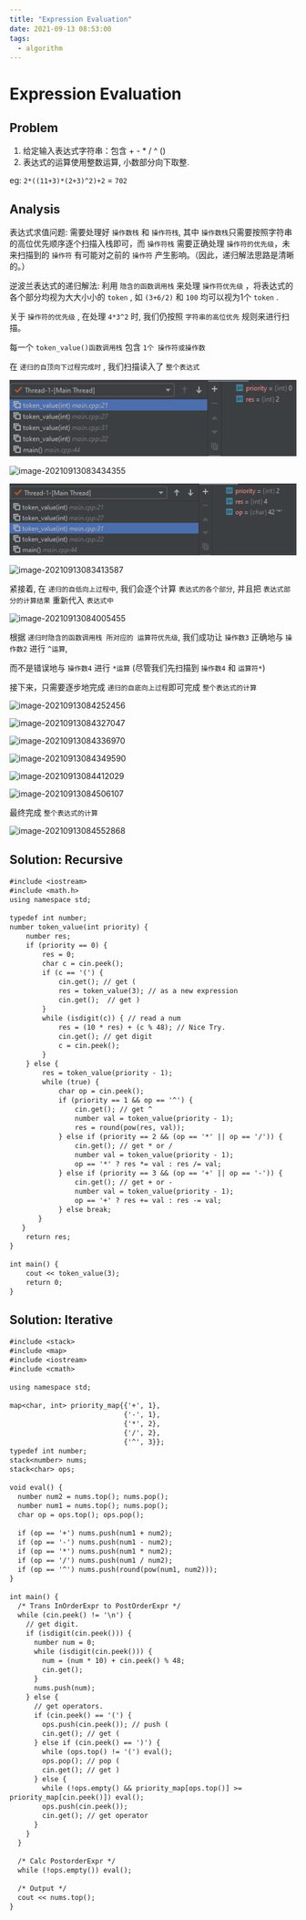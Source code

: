 ```yaml
---
title: "Expression Evaluation"
date: 2021-09-13 08:53:00
tags:
  - algorithm
---
```


# Expression Evaluation

## Problem

1. 给定输入表达式字符串：包含 + - * / ^ ()
2. 表达式的运算使用整数运算, 小数部分向下取整.

eg: `2*((11+3)*(2+3)^2)+2` = `702`

## Analysis

表达式求值问题: 需要处理好 `操作数栈` 和 `操作符栈`, 其中 `操作数栈`只需要按照字符串的高位优先顺序逐个扫描入栈即可，而 `操作符栈` 需要正确处理 `操作符的优先级`，未来扫描到的 `操作符` 有可能对之前的 `操作符` 产生影响。（因此，递归解法思路是清晰的。）

逆波兰表达式的递归解法: 利用 `隐含的函数调用栈` 来处理 `操作符优先级` ，将表达式的各个部分均视为大大小小的 `token` , 如 `(3+6/2)` 和 `100` 均可以视为1个 `token` .

关于 `操作符的优先级` , 在处理 `4*3^2` 时, 我们仍按照 `字符串的高位优先` 规则来进行扫描。

每一个 `token_value()函数调用栈` 包含 `1个 操作符或操作数`

在 `递归的自顶向下过程完成时` , 我们扫描读入了 `整个表达式`

![image-20210913083454343](https://raw.githubusercontent.com/SakuraWald/sakurawald.github.io/main/imagesTHBhFCmW4A71xPn.png)

![image-20210913083434355](https://s2.loli.net/2023/01/22/5d7BXZAumQFCx3p.png)

![image-20210913083422195](https://raw.githubusercontent.com/SakuraWald/sakurawald.github.io/main/images/mLDihEPNRXAy7dc.png)

![image-20210913083413587](https://s2.loli.net/2023/01/22/eiVE6UL8csyO7Gh.png)

紧接着, 在 `递归的自低向上过程中`, 我们会逐个计算 `表达式的各个部分`, 并且把 `表达式部分的计算结果` 重新代入 `表达式中`

![image-20210913084005455](https://s2.loli.net/2023/01/22/jh2MkrO3Z5H4v9x.png)

根据 `递归时隐含的函数调用栈 所对应的 运算符优先级`, 我们成功让 `操作数3` 正确地与 `操作数2` 进行 `^运算`,

而不是错误地与 `操作数4` 进行 `*运算` (尽管我们先扫描到 `操作数4` 和 `运算符*`)

接下来，只需要逐步地完成 `递归的自底向上过程`即可完成 `整个表达式的计算`

![image-20210913084252456](https://s2.loli.net/2023/01/22/iKPhAnIMXRBGa2o.png)

![image-20210913084327047](https://s2.loli.net/2023/01/22/mBJF6lLQ3O8t2Ta.png)

![image-20210913084336970](https://s2.loli.net/2023/01/22/97UPlmDIfVgcdvG.png)

![image-20210913084349590](https://s2.loli.net/2023/01/22/bGZhmOFCeKzBxNd.png)

![image-20210913084412029](https://s2.loli.net/2023/01/22/9XWkBJefOLPhzM5.png)

![image-20210913084506107](https://s2.loli.net/2023/01/22/ybzPwmQaR2K6eDv.png)

最终完成 `整个表达式的计算`

![image-20210913084552868](https://s2.loli.net/2023/01/22/AJ58qBaHNheuPlc.png)

## Solution: Recursive

```
#include <iostream>
#include <math.h>
using namespace std;

typedef int number;
number token_value(int priority) {
    number res;
    if (priority == 0) {
        res = 0;
        char c = cin.peek();
        if (c == '(') {
            cin.get(); // get (
            res = token_value(3); // as a new expression
            cin.get();  // get )
        } 
        while (isdigit(c)) { // read a num
            res = (10 * res) + (c % 48); // Nice Try.
            cin.get(); // get digit
            c = cin.peek();
        }
    } else {
        res = token_value(priority - 1);
        while (true) {
            char op = cin.peek();
            if (priority == 1 && op == '^') {
                cin.get(); // get ^
                number val = token_value(priority - 1);
                res = round(pow(res, val));
            } else if (priority == 2 && (op == '*' || op == '/')) {
                cin.get(); // get * or /
                number val = token_value(priority - 1);
                op == '*' ? res *= val : res /= val;
            } else if (priority == 3 && (op == '+' || op == '-')) {
                cin.get(); // get + or -
                number val = token_value(priority - 1);
                op == '+' ? res += val : res -= val;
            } else break;
       }
   }
    return res;
}

int main() {
    cout << token_value(3);
    return 0;
}
```

## Solution: Iterative

```
#include <stack>
#include <map>
#include <iostream>
#include <cmath>

using namespace std;

map<char, int> priority_map{{'+', 1},
                            {'-', 1},
                            {'*', 2},
                            {'/', 2},
                            {'^', 3}};
typedef int number;
stack<number> nums;
stack<char> ops;

void eval() {
  number num2 = nums.top(); nums.pop();
  number num1 = nums.top(); nums.pop();
  char op = ops.top(); ops.pop();

  if (op == '+') nums.push(num1 + num2);
  if (op == '-') nums.push(num1 - num2);
  if (op == '*') nums.push(num1 * num2);
  if (op == '/') nums.push(num1 / num2);
  if (op == '^') nums.push(round(pow(num1, num2)));
}

int main() {
  /* Trans InOrderExpr to PostOrderExpr */
  while (cin.peek() != '\n') {
    // get digit.
    if (isdigit(cin.peek())) {
      number num = 0;
      while (isdigit(cin.peek())) {
        num = (num * 10) + cin.peek() % 48;
        cin.get();
      }
      nums.push(num);
    } else {
      // get operators.
      if (cin.peek() == '(') {
        ops.push(cin.peek()); // push (
        cin.get(); // get (
      } else if (cin.peek() == ')') {
        while (ops.top() != '(') eval();
        ops.pop(); // pop (
        cin.get(); // get )
      } else {
        while (!ops.empty() && priority_map[ops.top()] >= priority_map[cin.peek()]) eval();
        ops.push(cin.peek());
        cin.get(); // get operator
      }
    }
  }

  /* Calc PostorderExpr */
  while (!ops.empty()) eval();

  /* Output */
  cout << nums.top();
}
```

